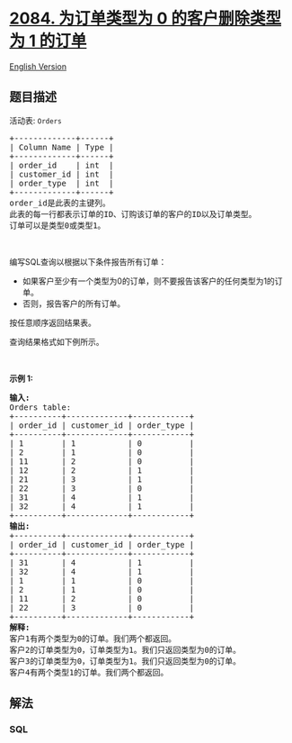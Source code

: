 # [2084. 为订单类型为 0 的客户删除类型为 1 的订单](https://leetcode.cn/problems/drop-type-1-orders-for-customers-with-type-0-orders)

[English Version](/solution/2000-2099/2084.Drop%20Type%201%20Orders%20for%20Customers%20With%20Type%200%20Orders/README_EN.md)

## 题目描述

<p>活动表: <code>Orders</code></p>

<pre>+-------------+------+
| Column Name | Type |
+-------------+------+
| order_id    | int  | 
| customer_id | int  |
| order_type  | int  | 
+-------------+------+
order_id是此表的主键列。
此表的每一行都表示订单的ID、订购该订单的客户的ID以及订单类型。
订单可以是类型0或类型1。
</pre>

<p>&nbsp;</p>

<p>编写SQL查询以根据以下条件报告所有订单：</p>

<ul>
	<li>如果客户至少有一个类型为0的订单，则不要报告该客户的任何类型为1的订单。</li>
	<li>否则，报告客户的所有订单。</li>
</ul>

<p>按任意顺序返回结果表。</p>

<p>查询结果格式如下例所示。</p>

<p>&nbsp;</p>

<p><strong>示例 1:</strong></p>

<pre><strong>输入:</strong> 
Orders table:
+----------+-------------+------------+
| order_id | customer_id | order_type |
+----------+-------------+------------+
| 1        | 1           | 0          |
| 2        | 1           | 0          |
| 11       | 2           | 0          |
| 12       | 2           | 1          |
| 21       | 3           | 1          |
| 22       | 3           | 0          |
| 31       | 4           | 1          |
| 32       | 4           | 1          |
+----------+-------------+------------+
<strong>输出:</strong> 
+----------+-------------+------------+
| order_id | customer_id | order_type |
+----------+-------------+------------+
| 31       | 4           | 1          |
| 32       | 4           | 1          |
| 1        | 1           | 0          |
| 2        | 1           | 0          |
| 11       | 2           | 0          |
| 22       | 3           | 0          |
+----------+-------------+------------+
<strong>解释:</strong> 
客户1有两个类型为0的订单。我们两个都返回。
客户2的订单类型为0，订单类型为1。我们只返回类型为0的订单。
客户3的订单类型为0，订单类型为1。我们只返回类型为0的订单。
客户4有两个类型1的订单。我们两个都返回。
</pre>

## 解法

### **SQL**

```sql

```
